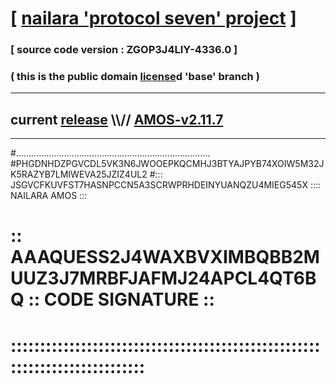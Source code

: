 
# [ [nailara 'protocol seven' project](http://nailara.network/) ]

### [ source code version : ZGOP3J4LIY-4336.0 ]

### ( this is the public domain [license](../license)d 'base' branch )
---
## current [release](https://github.com/nailara-technologies/protocol-7/releases) \\\\// [AMOS-v2.11.7](https://github.com/nailara-technologies/protocol-7/releases/tag/AMOS-v2.11.7)
---

#.............................................................................
#PHGDNHDZPGVCDL5VK3N6JWOOEPKQCMHJ3BTYAJPYB74XOIW5M32JK5RAZYB7LMIWEVA25JZIZ4UL2
#::: JSGVCFKUVFST7HASNPCCN5A3SCRWPRHDEINYUANQZU4MIEG545X :::: NAILARA AMOS :::
# :: AAAQUESS2J4WAXBVXIMBQBB2MUUZ3J7MRBFJAFMJ24APCL4QT6BQ :: CODE SIGNATURE ::
# ::::::::::::::::::::::::::::::::::::::::::::::::::::::::::::::::::::::::::::
